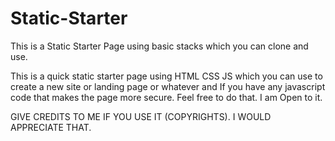 # Static-Starter
This is a Static Starter Page using basic stacks which you can clone and use.

This is a quick static starter page using HTML CSS JS which you can use to create a new site or landing page or whatever and If you have any javascript code that makes the page more secure. Feel free to do that. I am Open to it.

GIVE CREDITS TO ME IF YOU USE IT (COPYRIGHTS). I WOULD APPRECIATE THAT.
